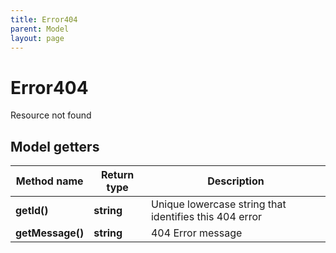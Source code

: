 ```yaml
---
title: Error404
parent: Model
layout: page
---
```


# Error404

Resource not found

## Model getters

Method name | Return type | Description
------------ | ------------- | -------------
**getId()** | **string** | Unique lowercase string that identifies this 404 error
**getMessage()** | **string** | 404 Error message

